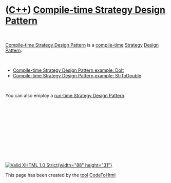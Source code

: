 



 

 

 

 

 

([C++](Cpp.htm)) [Compile-time Strategy Design Pattern](CppCtStrategyDesignPattern.htm)
=======================================================================================

 

[Compile-time Strategy Design Pattern](CppCtStrategyDesignPattern.htm)
is a [compile-time](CppCompileTime.htm)
[Strategy](CppDesignPatternStrategy.htm) [Design
Pattern](CppDesignPattern.htm).

 

-   [Compile-time Strategy Design Pattern example:
    DoIt](CppCtStrategyDesignPatternExampleDoIt.htm)
-   [Compile-time Strategy Design Pattern example:
    StrToDouble](CppCtStrategyDesignPatternExampleStrToDouble.htm)

 

You can also employ a [run-time Strategy Design
Pattern](CppStrategyDesignPatternExampleStrToDouble.htm).

 

 

 

 

 





 

[![Valid XHTML 1.0 Strict](valid-xhtml10.png){width="88"
height="31"}](http://validator.w3.org/check?uri=referer)

This page has been created by the [tool](Tools.htm)
[CodeToHtml](ToolCodeToHtml.htm)

